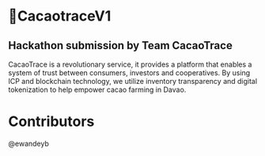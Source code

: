 # 🍫CacaotraceV1
## Hackathon submission by Team CacaoTrace
CacaoTrace is a revolutionary service, it provides a platform that enables a system of trust between consumers, investors and cooperatives. By using ICP and blockchain technology, we utilize inventory transparency and digital tokenization to help empower cacao farming in Davao.

# Contributors
@ewandeyb

